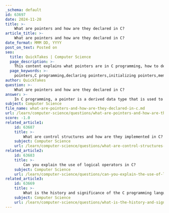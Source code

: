 ```yaml
---
_schema: default
id: 63697
date: 2024-11-28
title: >-
    What are pointers and how are they declared in C?
article_title: >-
    What are pointers and how are they declared in C?
date_format: MMM DD, YYYY
post_on_text: Posted on
seo:
  title: QuickTakes | Computer Science
  page_description: >-
    This content explains what pointers are in C programming, how to declare and initialize them, and their importance in memory management and variable manipulation.
  page_keywords: >-
    pointers,C programming,declaring pointers,initializing pointers,memory address,dynamic memory allocation,accessing memory,variable manipulation,asterisk operator,address-of operator
author: QuickTakes
question: >-
    What are pointers and how are they declared in C?
answer: >-
    In C programming, a pointer is a derived data type that is used to store the memory address of another variable. Pointers are essential for dynamic memory allocation, allowing the creation of variables at runtime, and they enable direct manipulation of memory locations.\n\n### Declaring Pointers\n\nTo declare a pointer in C, you need to specify the data type it will point to, followed by an asterisk (*) before the pointer's name. The syntax for declaring a pointer is as follows:\n\n```c\ndata_type *pointer_name;\n```\n\nFor example, to declare a pointer that will point to an integer variable, you would write:\n\n```c\nint *ptr;\n```\n\nIn this case, `ptr` is a pointer that can hold the address of an integer variable. It is important to note that when you declare a pointer, it is not automatically initialized; it may point to a random memory address until it is assigned a valid address.\n\n### Initializing Pointers\n\nTo initialize a pointer, you can assign it the address of a variable using the address-of operator (&). For example:\n\n```c\nint num = 10;\nint *ptr = &num; // ptr now holds the address of num\n```\n\nHere, `ptr` is initialized to point to the memory address of the variable `num`. You can then use the pointer to access or modify the value of `num` by dereferencing it, which is done using the asterisk (*) operator:\n\n```c\nprintf("Value of num: %d\n", *ptr); // Outputs: Value of num: 10\n*ptr = 20; // Changes the value of num to 20\n```\n\n### Summary\n\nPointers are a powerful feature in C that allow for efficient memory management and manipulation. They are declared using the asterisk (*) symbol and can be initialized with the address of a variable using the address-of operator (&). Understanding pointers is crucial for mastering C programming, as they are widely used in various applications, including dynamic memory allocation and data structure manipulation.
subject: Computer Science
file_name: what-are-pointers-and-how-are-they-declared-in-c.md
url: /learn/computer-science/questions/what-are-pointers-and-how-are-they-declared-in-c
score: -1.0
related_article1:
    id: 63687
    title: >-
        What are control structures and how are they implemented in C?
    subject: Computer Science
    url: /learn/computer-science/questions/what-are-control-structures-and-how-are-they-implemented-in-c
related_article2:
    id: 63683
    title: >-
        Can you explain the use of logical operators in C?
    subject: Computer Science
    url: /learn/computer-science/questions/can-you-explain-the-use-of-logical-operators-in-c
related_article3:
    id: 63669
    title: >-
        What is the history and significance of the C programming language?
    subject: Computer Science
    url: /learn/computer-science/questions/what-is-the-history-and-significance-of-the-c-programming-language
---
```


&nbsp;